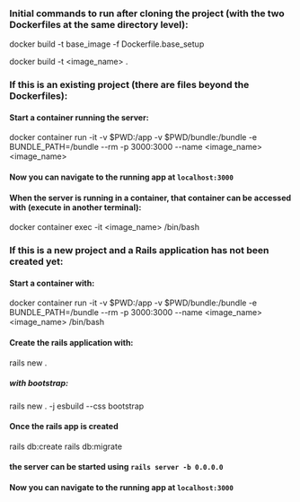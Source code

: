 



### Initial commands to run after cloning the project (with the two Dockerfiles at the same directory level):
docker build -t base_image -f Dockerfile.base_setup

docker build -t <image_name> .

### If this is an existing project (there are files beyond the Dockerfiles):
#### Start a container running the server:
docker container run -it -v $PWD:/app -v $PWD/bundle:/bundle -e BUNDLE_PATH=/bundle --rm -p 3000:3000 --name <image_name> <image_name>

#### Now you can navigate to the running app at `localhost:3000`

#### When the server is running in a container, that container can be accessed with (execute in another terminal):
docker container exec -it <image_name> /bin/bash

### If this is a new project and a Rails application has not been created yet:
#### Start a container with:
docker container run -it -v $PWD:/app -v $PWD/bundle:/bundle -e BUNDLE_PATH=/bundle --rm -p 3000:3000 --name <image_name> <image_name> /bin/bash

#### Create the rails application with:
rails new .

##### with bootstrap:
rails new . -j esbuild --css bootstrap

#### Once the rails app is created
rails db:create
rails db:migrate

#### the server can be started using `rails server -b 0.0.0.0`

#### Now you can navigate to the running app at `localhost:3000`
